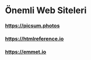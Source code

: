 # Önemli Web Siteleri

### <https://picsum.photos>

### <https://htmlreference.io>
### <https://emmet.io>
